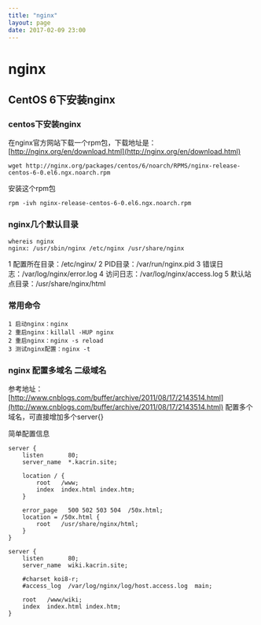 ```yaml
---
title: "nginx"
layout: page
date: 2017-02-09 23:00
---
```


# nginx

## CentOS 6下安装nginx

### centos下安装nginx

在nginx官方网站下载一个rpm包，下载地址是：[http://nginx.org/en/download.html](http://nginx.org/en/download.html)


```
wget http://nginx.org/packages/centos/6/noarch/RPMS/nginx-release-centos-6-0.el6.ngx.noarch.rpm
```

安装这个rpm包

```
rpm -ivh nginx-release-centos-6-0.el6.ngx.noarch.rpm
```

### nginx几个默认目录

```
whereis nginx
nginx: /usr/sbin/nginx /etc/nginx /usr/share/nginx
```

1 配置所在目录：/etc/nginx/
2 PID目录：/var/run/nginx.pid
3 错误日志：/var/log/nginx/error.log
4 访问日志：/var/log/nginx/access.log
5 默认站点目录：/usr/share/nginx/html

### 常用命令

```
1 启动nginx：nginx
2 重启nginx：killall -HUP nginx
2 重启nginx：nginx -s reload
3 测试nginx配置：nginx -t
```

### nginx 配置多域名 二级域名

参考地址：[http://www.cnblogs.com/buffer/archive/2011/08/17/2143514.html](http://www.cnblogs.com/buffer/archive/2011/08/17/2143514.html)
配置多个域名，可直接增加多个server{}

简单配置信息
```
server {
    listen       80;
    server_name  *.kacrin.site;

    location / {
        root   /www;
        index  index.html index.htm;
    }

    error_page   500 502 503 504  /50x.html;
    location = /50x.html {
        root   /usr/share/nginx/html;
    }
}

server {
    listen       80;
    server_name  wiki.kacrin.site;

    #charset koi8-r;
    #access_log  /var/log/nginx/log/host.access.log  main;

    root   /www/wiki;
    index  index.html index.htm;
}

```

